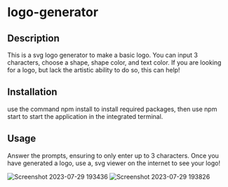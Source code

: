 # logo-generator

## Description

This is a svg logo generator to make a basic logo. You can input 3 characters, choose a shape, shape color, and text color. 
If you are looking for a logo, but lack the artistic ability to do so, this can help!


## Installation

use the command npm install to install required packages, then use npm start to start the application in the integrated terminal. 

## Usage

Answer the prompts, ensuring to only enter up to 3 characters. Once you have generated a logo, use a, svg viewer on the internet to see your logo!


![Screenshot 2023-07-29 193436](https://github.com/Jrorem/logo-generator/assets/126031175/6c52a579-392e-4809-b5e4-4fa5200ef904)
![Screenshot 2023-07-29 193826](https://github.com/Jrorem/logo-generator/assets/126031175/b2e0819c-9889-4014-bd22-b02606cf57e3)
